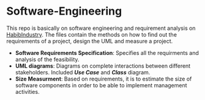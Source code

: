 # Software-Engineering

This repo is basically on software engineering and requirement analysis on [HabibIndustry](http://www.habibindustry.com). The files contain the methods on how to find out the requirements of a project, design the UML and measure a project.

  - **Software Requirements Specification**: Specifies all the requirments and analysis of the feasibility. 
  - **UML diagrams**: Diagrams on complete interactions between different stakeholders. Included ***Use Case*** and ***Class*** diagram.
  - **Size Measurment**: Based on requirements, it is to estimate the size of software components in order to be able to implement management activities.
